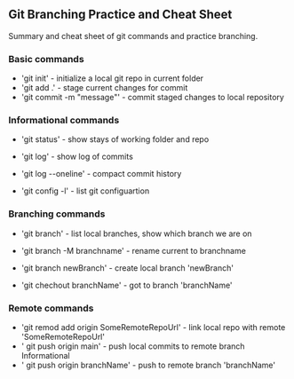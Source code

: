 ## Git Branching Practice and Cheat Sheet

Summary and cheat sheet of git commands and practice branching.

### Basic commands
* 'git init' - initialize a local git repo in current folder
* 'git add .' - stage current changes for commit
* 'git commit -m "message"' - commit staged changes to local repository

### Informational commands
* 'git status' - show stays of working folder and repo

* 'git log' - show log of commits
* 'git log --oneline' - compact commit history
* 'git config -l' - list git configuartion

### Branching commands
* 'git branch' - list local branches, show which branch we are on
* 'git branch -M branchname' - rename current to branchname

* 'git branch newBranch' - create local branch 'newBranch'
* 'git chechout branchName' - got to branch 'branchName'

### Remote commands
* 'git remod add origin SomeRemoteRepoUrl' - link local repo with remote 'SomeRemoteRepoUrl'
* ' git push origin main' - push local commits to remote branch Informational
* ' git push origin branchName' - push to remote branch 'branchName'
